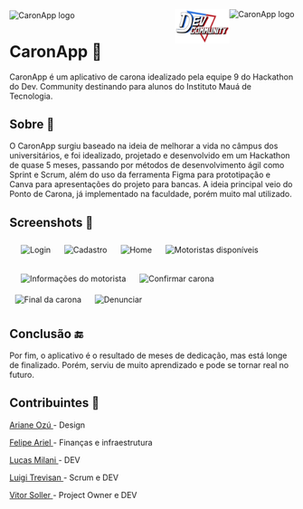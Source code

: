<img src="https://user-images.githubusercontent.com/30734882/183328026-dd3f9cb8-3990-4429-a81a-dac62509301e.gif" alt="CaronApp logo" title="CaronApp" align="right" height="100" />
<a href="https://www.instagram.com/devcommunitymaua/" target="_blank">
<img src="/assets/images/LogoDev.png" alt="Dev. Community" title="Dev. Community" align="right" height="60" />
</a>
<img src="https://user-images.githubusercontent.com/30734882/182282085-963b1540-13a4-48ca-8344-d65db4fa9ee8.png" alt="CaronApp logo" title="CaronApp" align="center" height="60" />



# CaronApp 🚗

CaronApp é um aplicativo de carona idealizado pela equipe 9 do Hackathon do Dev. Community destinando para alunos do Instituto Mauá de Tecnologia.

## Sobre 📖
O CaronApp surgiu baseado na ideia de melhorar a vida no câmpus dos universitários, e foi idealizado, projetado e desenvolvido em um Hackathon de quase 5 meses, passando por métodos de desenvolvimento ágil como Sprint e Scrum, além do uso da ferramenta Figma para prototipação e Canva para apresentações do projeto para bancas. A ideia principal veio do Ponto de Carona, já implementado na faculdade, porém muito mal utilizado.

## Screenshots 📸
⠀<img src="https://user-images.githubusercontent.com/30734882/183326578-e0aea8e8-7ed9-41e2-a924-dfa500e33755.png" alt="Login" title="Login" align="center" width="200" hspace="10" vspace="10">
<img src="https://user-images.githubusercontent.com/30734882/183326765-47190319-99b3-4eb0-952d-bbe5f907ed37.png" alt="Cadastro" title="Cadastro" align="center" width="200" hspace="10" vspace="10">
<img src="https://user-images.githubusercontent.com/30734882/183327265-47959ddc-21f4-4eb5-bd20-47618586a857.png" alt="Home" title="Home" align="center" width="200" hspace="10" vspace="10">
<img src="https://user-images.githubusercontent.com/30734882/183327411-8afd9df6-389c-420f-8d95-0fea4731af79.png" alt="Motoristas disponíveis" title="Motoristas disponíveis" align="center" width="200" hspace="10" vspace="10">

⠀<img src="https://user-images.githubusercontent.com/30734882/183327503-0b61004f-4702-48ca-89db-40c1489d53d4.png" alt="Informações do motorista" title="Informações do motorista" align="center" width="200" hspace="10" vspace="10">
<img src="https://user-images.githubusercontent.com/30734882/183327710-2b95561c-66c4-45df-8c96-8c93c4c52c21.png" alt="Confirmar carona" title="Confirmar carona" align="center" width="200" hspace="10" vspace="10">
<img src="https://user-images.githubusercontent.com/30734882/183327789-99b6d07a-77f0-492e-8c7a-a97b990087c1.png" alt="Final da carona" title="Final da carona" align="center" width="200" hspace="10" vspace="10">
<img src="https://user-images.githubusercontent.com/30734882/183327832-78decfb1-752e-4d3c-982d-932c152f605b.png" alt="Denunciar" title="Denunciar" align="center" width="200" hspace="10" vspace="10">

## Conclusão 🔚

Por fim, o aplicativo é o resultado de meses de dedicação, mas está longe de finalizado. Porém, serviu de muito aprendizado e pode se tornar real no futuro.

## Contribuintes 🐒

<a href="https://www.linkedin.com/in/ariane-ozú-46a941209/"> Ariane Ozú </a> - Design

<a href="https://www.instagram.com/felipe_chehaibar/"> Felipe Ariel </a> - Finanças e infraestrutura

<a href="https://github.com/LucasKiller"> Lucas Milani </a> - DEV

<a href="https://www.linkedin.com/in/luigi-trevisan/"> Luigi Trevisan </a> - Scrum e DEV

<a href="https://www.linkedin.com/in/vitor-soller/"> Vitor Soller </a> - Project Owner e DEV
